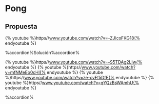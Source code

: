 
# Pong

## Propuesta

{% youtube %}https//www.youtube.com/watch?v=-ZJIcoFKG18{% endyoutube %}


%accordion%Solución%accordion%

{% youtube %}https//www.youtube.com/watch?v=-S5TDAg2LIw{% endyoutube %}
{% youtube %}https//www.youtube.com/watch?v=mfNMeEo0cHI{% endyoutube %}
{% youtube %}https//www.youtube.com/watch?v=ze-cvFf5DfE{% endyoutube %}
{% youtube %}https//www.youtube.com/watch?v=qYQzBsWAmhU{% endyoutube %}

%accordion%